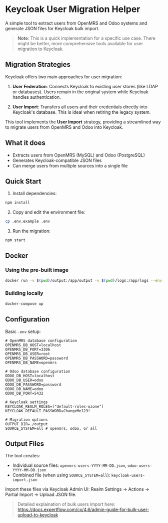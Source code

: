 # Keycloak User Migration Helper

A simple tool to extract users from OpenMRS and Odoo systems and generate JSON files for Keycloak bulk import.

> **Note**: This is a quick implementation for a specific use case. There might be better, more comprehensive tools available for user migration to Keycloak.

## Migration Strategies

Keycloak offers two main approaches for user migration:

1. **User Federation**: Connects Keycloak to existing user stores (like LDAP or databases). Users remain in the original system while Keycloak handles authentication.

2. **User Import**: Transfers all users and their credentials directly into Keycloak's database. This is ideal when retiring the legacy system.

This tool implements the **User Import** strategy, providing a streamlined way to migrate users from OpenMRS and Odoo into Keycloak.

## What it does

- Extracts users from OpenMRS (MySQL) and Odoo (PostgreSQL)
- Generates Keycloak-compatible JSON files
- Can merge users from multiple sources into a single file

## Quick Start

1. Install dependencies:
```bash
npm install
```

2. Copy and edit the environment file:
```bash
cp .env.example .env
```

3. Run the migration:
```bash
npm start
```

## Docker

### Using the pre-built image

```bash
docker run -v $(pwd)/output:/app/output -v $(pwd)/logs:/app/logs --env-file .env ghcr.io/mekomsolutions/keycloak-user-migration-helper:latest
```

### Building locally

```bash
docker-compose up
```

## Configuration

Basic `.env` setup:
```env
# OpenMRS database configuration
OPENMRS_DB_HOST=localhost
OPENMRS_DB_PORT=3306
OPENMRS_DB_USER=root
OPENMRS_DB_PASSWORD=password
OPENMRS_DB_NAME=openmrs

# Odoo database configuration
ODOO_DB_HOST=localhost
ODOO_DB_USER=odoo
ODOO_DB_PASSWORD=password
ODOO_DB_NAME=odoo
ODOO_DB_PORT=5432

# Keycloak settings
KEYCLOAK_REALM_ROLES=["default-roles-ozone"]
KEYCLOAK_DEFAULT_PASSWORD=ChangeMe123!

# Migration options
OUTPUT_DIR=./output
SOURCE_SYSTEM=all # openmrs, odoo, or all
```

## Output Files

The tool creates:
- Individual source files: `openmrs-users-YYYY-MM-DD.json`, `odoo-users-YYYY-MM-DD.json`
- Combined file (when using `SOURCE_SYSTEM=all`): `keycloak-users-import.json`

Import these files via Keycloak Admin UI: Realm Settings → Actions → Partial Import → Upload JSON file.

> Detailed explaination of bulk users import here: https://docs.expertflow.com/cx/4.6/admin-guide-for-bulk-user-upload-to-keycloak
